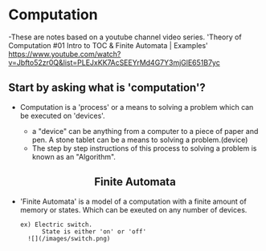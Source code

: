 # Computation

-These are notes based on a youtube channel video series.
'Theory of Computation #01 Intro to TOC & Finite Automata | Examples' <br/>
<https://www.youtube.com/watch?v=Jbfto52zr0Q&list=PLEJxKK7AcSEEYrMd4G7Y3mjGlE651B7yc>

## Start by asking what is 'computation'?

- Computation is a 'process' or a means to solving a problem which can be executed on 'devices'.

  - a "device" can be anything from a computer to a piece of paper and pen. A stone tablet
    can be a means to solving a problem.(device)
  - The step by step instructions of this process to solving a problem is known as an "Algorithm".

<center><h2>Finite Automata</h2></center>

- 'Finite Automata' is a model of a computation with a finite amount of memory or
  states. Which can be exeuted on any number of devices.
  ```
  ex) Electric switch.
        State is either 'on' or 'off'
  	![](/images/switch.png)
  ```
